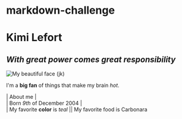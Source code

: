 # markdown-challenge

# Kimi Lefort

## *With great power comes great responsibility*

![My beautiful face (jk)](/home/becode/Images/KimiLefortPic.jpeg)

I'm a **big fan** of things that make my brain *hot*.

| About me |  
| Born *9th* of December 2004 |  
| My favorite **color** is *teal* || My favorite food is Carbonara
